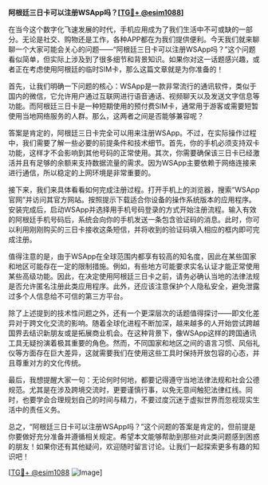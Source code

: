 **阿根廷三日卡可以注册WSApp吗？[[TG💪+ @esim1088](https://t.me/s/esim1088)]**

在当今这个数字化飞速发展的时代，手机应用成为了我们生活中不可或缺的一部分。无论是社交、购物还是工作，各种APP都在为我们提供便利。今天我们就来聊聊一个大家可能会关心的问题——“阿根廷三日卡可以注册WSApp吗？”这个问题看似简单，但实际上涉及到了很多细节和背景知识。如果你对这一话题感兴趣，或者正在考虑使用阿根廷的临时SIM卡，那么这篇文章就是为你准备的！

首先，让我们明确一下问题的核心：WSApp是一款非常流行的通讯软件，类似于国内的微信，它允许用户通过互联网进行语音通话、视频聊天以及发送文字信息等功能。而阿根廷三日卡是一种短期使用的预付费SIM卡，通常用于游客或需要短暂使用当地网络服务的人群。那么，这两者之间是否能够兼容呢？

答案是肯定的，阿根廷三日卡完全可以用来注册WSApp。不过，在实际操作过程中，我们需要了解一些必要的前提条件和技术细节。首先，你的手机必须支持双卡功能，这样才不会影响到其他号码的正常使用。其次，你需要确保该三日卡已经激活并且有足够的余额来支持数据流量的需求。因为WSApp主要依赖于网络连接来进行通信，所以稳定的上网环境是非常重要的。

接下来，我们来具体看看如何完成注册过程。打开手机上的浏览器，搜索“WSApp官网”并访问其官方网站。按照提示下载适合你设备的操作系统版本的应用程序。安装完成后，启动WSApp并选择用手机号码登录的方式开始注册流程。输入有效的阿根廷手机号码后，系统会向你的手机发送一条包含验证码的消息。此时，你可以利用刚刚购买的三日卡接收这条短信，并将收到的验证码填入相应的框内即可完成注册。

值得注意的是，由于WSApp在全球范围内都享有较高的知名度，因此在某些国家和地区可能存在一定的限制措施。例如，有些地方可能要求实名认证才能正常使用某些高级功能。因此，在决定使用阿根廷三日卡之前，请务必确认当地的法律法规是否允许匿名注册此类应用程序。此外，还应该注意保护个人隐私安全，避免泄露过多个人信息给不可信的第三方平台。

除了上述提到的技术性问题之外，还有一个更深层次的话题值得探讨——即文化差异对于跨文化交流的影响。随着全球化进程不断加深，越来越多的人开始尝试跨越国界去结识新朋友或是拓展商业机会。在这种背景下，像WSApp这样的跨国通讯工具无疑扮演着极其重要的角色。然而，不同国家和地区之间的语言习惯、风俗礼仪等方面存在巨大差异，这就需要我们在使用这些工具时保持开放包容的心态，并且尊重对方的文化传统。

最后，我想提醒大家一句：无论何时何地，都要记得遵守当地法律法规和社会公德规范。尤其是在涉及跨境交流时，更要谨慎行事，以免无意间触犯法律红线。同时，也要学会合理规划自己的时间与精力，不要过度沉迷于虚拟世界而忽视现实生活中的责任义务。

总之，“阿根廷三日卡可以注册WSApp吗？”这个问题的答案是肯定的，但前提是你要做好充分准备并遵循相关规定。希望本文能够帮助到那些对此类问题感到困惑的朋友！如果你还有其他疑问，欢迎随时留言讨论。让我们一起探索更多有趣的知识吧！

[[TG💪+ @esim1088](https://t.me/s/esim1088) ![Image](https://i.postimg.cc/4NQfJmqS/Snipaste-2025-05-13-00-14-12.png)]